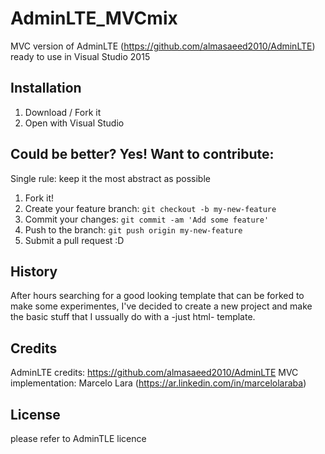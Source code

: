 # AdminLTE_MVCmix
MVC version of AdminLTE (https://github.com/almasaeed2010/AdminLTE) ready to use in Visual Studio 2015


## Installation

1. Download / Fork it
2. Open with Visual Studio

## Could be better? Yes! Want to contribute:

Single rule: keep it the most abstract as possible

1. Fork it!
2. Create your feature branch: `git checkout -b my-new-feature`
3. Commit your changes: `git commit -am 'Add some feature'`
4. Push to the branch: `git push origin my-new-feature`
5. Submit a pull request :D

## History

After hours searching for a good looking template that can be forked to make some experimentes, I've decided to create a new project and make the basic stuff that I ussually do with a -just html- template.


## Credits

AdminLTE credits: https://github.com/almasaeed2010/AdminLTE
MVC implementation: Marcelo Lara (https://ar.linkedin.com/in/marcelolaraba)

## License

please refer to AdminTLE licence
